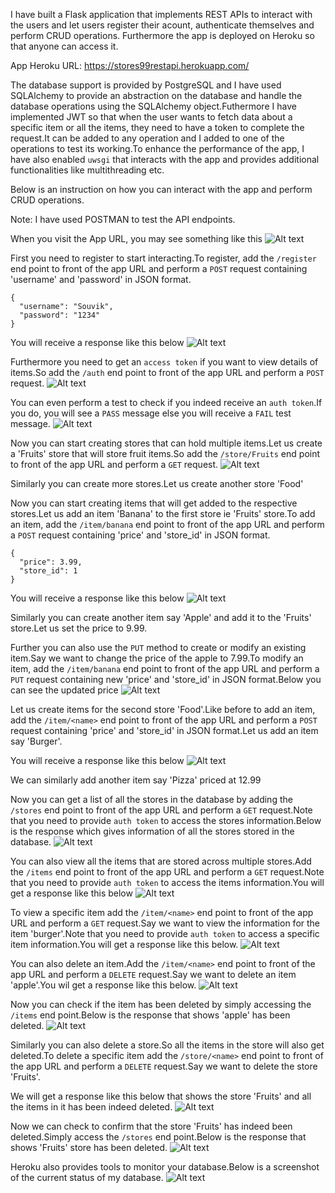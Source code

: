 I have built a Flask application that implements REST APIs to interact with the users and let users register their acount, authenticate themselves and perform CRUD operations.
Furthermore the app is deployed on Heroku so that anyone can access it.

App Heroku URL: https://stores99restapi.herokuapp.com/

The database support is provided by PostgreSQL and I have used SQLAlchemy to provide an abstraction on the database and handle the database operations using the SQLAlchemy object.Futhermore I have implemented JWT so that when the user wants to fetch data about a specific item or all the items, they need to have a token to complete the request.It can be added to any operation and I added to one of the operations to test its working.To enhance the performance of the app, I have also enabled ```uwsgi``` that interacts with the app and provides additional functionalities like multithreading etc.

Below is an instruction on how you can interact with the app and perform CRUD operations.

Note: I have used POSTMAN to test the API endpoints.

When you visit the App URL, you may see something like this
![Alt text](https://github.com/Souvikray/REST-API-Demo/blob/master/screenshot1.png?raw=true "Optional Title")

First you need to register to start interacting.To register, add the ```/register``` end point to front of the app URL and perform a ```POST``` request containing 'username' and 'password' in JSON format.
```
{
  "username": "Souvik",
  "password": "1234"
}
```
You will receive a response like this below
![Alt text](https://github.com/Souvikray/REST-API-Demo/blob/master/screenshot2.png?raw=true "Optional Title")

Furthermore you need to get an ```access token``` if you want to view details of items.So add the ```/auth``` end point to front of the app URL and perform a ```POST``` request.
![Alt text](https://github.com/Souvikray/REST-API-Demo/blob/master/screenshot3.png?raw=true "Optional Title")

You can even perform a test to check if you indeed receive an ```auth token```.If you do, you will see a ```PASS``` message else you will receive a ```FAIL``` test message.
![Alt text](https://github.com/Souvikray/REST-API-Demo/blob/master/screenshot4.png?raw=true "Optional Title")

Now you can start creating stores that can hold multiple items.Let us create a 'Fruits' store that will store fruit items.So add the ```/store/Fruits``` end point to front of the app URL and perform a ```GET``` request.
![Alt text](https://github.com/Souvikray/REST-API-Demo/blob/master/screenshot5.png?raw=true "Optional Title")

Similarly you can create more stores.Let us create another store 'Food'

Now you can start creating items that will get added to the respective stores.Let us add an item 'Banana' to the first store ie 'Fruits' store.To add an item, add the ```/item/banana``` end point to front of the app URL and perform a ```POST``` request containing 'price' and 'store_id' in JSON format.
```
{
  "price": 3.99,
  "store_id": 1
}
```
You will receive a response like this below
![Alt text](https://github.com/Souvikray/REST-API-Demo/blob/master/screenshot6.png?raw=true "Optional Title")

Similarly you can create another item say 'Apple' and add it to the 'Fruits' store.Let us set the price to 9.99.

Further you can also use the ```PUT``` method to create or modify an existing item.Say we want to change the price of the apple to 7.99.To modify an item, add the ```/item/banana``` end point to front of the app URL and perform a ```PUT``` request containing new 'price' and 'store_id' in JSON format.Below you can see the updated price
![Alt text](https://github.com/Souvikray/REST-API-Demo/blob/master/screenshot7.png?raw=true "Optional Title")

Let us create items for the second store 'Food'.Like before to add an item, add the ```/item/<name>``` end point to front of the app URL and perform a ```POST``` request containing 'price' and 'store_id' in JSON format.Let us add an item say 'Burger'.

You will receive a response like this below
![Alt text](https://github.com/Souvikray/REST-API-Demo/blob/master/screenshot8.png?raw=true "Optional Title")

We can similarly add another item say 'Pizza' priced at 12.99

Now you can get a list of all the stores in the database by adding the ```/stores``` end point to front of the app URL and perform a ```GET``` request.Note that you need to provide ```auth token``` to access the stores information.Below is the response which gives information of all the stores stored in the database.
![Alt text](https://github.com/Souvikray/REST-API-Demo/blob/master/screenshot9.png?raw=true "Optional Title")

You can also view all the items that are stored across multiple stores.Add the ```/items``` end point to front of the app URL and perform a ```GET``` request.Note that you need to provide ```auth token``` to access the items information.You will get a response like this below
![Alt text](https://github.com/Souvikray/REST-API-Demo/blob/master/screenshot10.png?raw=true "Optional Title")

To view a specific item add the ```/item/<name>``` end point to front of the app URL and perform a ```GET``` request.Say we want to view the information for the item 'burger'.Note that you need to provide ```auth token``` to access a specific item information.You will get a response like this below.
![Alt text](https://github.com/Souvikray/REST-API-Demo/blob/master/screenshot11.png?raw=true "Optional Title")

You can also delete an item.Add the ```/item/<name>``` end point to front of the app URL and perform a ```DELETE``` request.Say we want to delete an item 'apple'.You wil get a response like this below.
![Alt text](https://github.com/Souvikray/REST-API-Demo/blob/master/screenshot12.png?raw=true "Optional Title")

Now you can check if the item has been deleted by simply accessing the ```/items``` end point.Below is the response that shows 'apple' has been deleted.
![Alt text](https://github.com/Souvikray/REST-API-Demo/blob/master/screenshot13.png?raw=true "Optional Title")

Similarly you can also delete a store.So all the items in the store will also get deleted.To delete a specific item add the ```/store/<name>``` end point to front of the app URL and perform a ```DELETE``` request.Say we want to delete the store 'Fruits'.

We will get a response like this below that shows the store 'Fruits' and all the items in it has been indeed deleted.
![Alt text](https://github.com/Souvikray/REST-API-Demo/blob/master/screenshot14.png?raw=true "Optional Title")

Now we can check to confirm that the store 'Fruits' has indeed been deleted.Simply access the ```/stores``` end point.Below is the response that shows 'Fruits' store has been deleted.
![Alt text](https://github.com/Souvikray/REST-API-Demo/blob/master/screenshot15.png?raw=true "Optional Title")

Heroku also provides tools to monitor your database.Below is a screenshot of the current status of my database.
![Alt text](https://github.com/Souvikray/REST-API-Demo/blob/master/screenshot16.png?raw=true "Optional Title")
